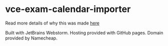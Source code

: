 # vce-exam-calendar-importer

Read more details of why this was made [here](http://ryan-s.me/#portfolio?card=12)

Built with JetBrains Webstorm. 
Hosting provided with GitHub pages. 
Domain provided by Namecheap. 
